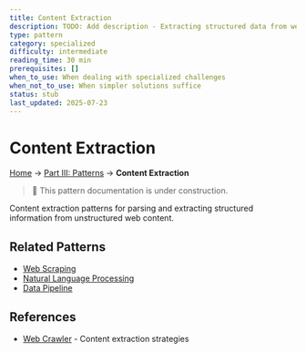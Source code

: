 ```yaml
---
title: Content Extraction
description: TODO: Add description - Extracting structured data from web pages
type: pattern
category: specialized
difficulty: intermediate
reading_time: 30 min
prerequisites: []
when_to_use: When dealing with specialized challenges
when_not_to_use: When simpler solutions suffice
status: stub
last_updated: 2025-07-23
---
```

# Content Extraction


<!-- Navigation -->
[Home](../introduction/index.md) → [Part III: Patterns](index.md) → **Content Extraction**

> 🚧 This pattern documentation is under construction.

Content extraction patterns for parsing and extracting structured information from unstructured web content.

## Related Patterns
- [Web Scraping](../patterns/politeness.md)
- [Natural Language Processing](../patterns/ml-pipeline.md)
- [Data Pipeline](../patterns/event-streaming.md)

## References
- [Web Crawler](../case-studies/web-crawler.md) - Content extraction strategies